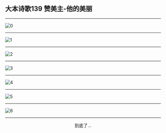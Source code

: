 
## 大本诗歌139 赞美主-他的美丽
        
<div id="aplayer0"></div>

<div id="aplayer1"></div>

<div id="aplayer2"></div>

---

<img alt="0" data-original="https://cdn.jsdelivr.net/gh/k34869/shi/data/d0134/0">

---

<img alt="1" data-original="https://cdn.jsdelivr.net/gh/k34869/shi/data/d0134/1">

---

<img alt="2" data-original="https://cdn.jsdelivr.net/gh/k34869/shi/data/d0134/2">

---

<img alt="3" data-original="https://cdn.jsdelivr.net/gh/k34869/shi/data/d0134/3">

---

<img alt="4" data-original="https://cdn.jsdelivr.net/gh/k34869/shi/data/d0134/4">

---

<img alt="5" data-original="https://cdn.jsdelivr.net/gh/k34869/shi/data/d0134/5">

---

<img alt="6" data-original="https://cdn.jsdelivr.net/gh/k34869/shi/data/d0134/6">

---

<p style="text-align: center">到底了...</p>

<script src="/js/dist-view.js"></script>

<script>
MAIN.id = 'd0134';
        
const ap0 = new APlayer({
    container: document.getElementById('aplayer0'),
    volume: 1,
    loop: 'none',
    preload: 'none',
    audio: [{
        name: 'D139.mp3',
        artist: '大本诗歌',
        url: 'https://res.wx.qq.com/voice/getvoice?mediaid=MzI0NTk3MDM5M18yMjQ3NTE5NDQw',
        cover: '/favicon'
    }]
});
const ap1 = new APlayer({
    container: document.getElementById('aplayer1'),
    volume: 1,
    loop: 'none',
    preload: 'none',
    audio: [{
        name: 'D139第一节领唱.mp3',
        artist: '大本诗歌',
        url: 'https://res.wx.qq.com/voice/getvoice?mediaid=MzI0NTk3MDM5M18yMjQ3NTE5NDQx',
        cover: '/favicon'
    }]
});
const ap2 = new APlayer({
    container: document.getElementById('aplayer2'),
    volume: 1,
    loop: 'none',
    preload: 'none',
    audio: [{
        name: 'D139教唱版.mp3',
        artist: '大本诗歌',
        url: 'https://res.wx.qq.com/voice/getvoice?mediaid=MzI0NTk3MDM5M18yMjQ3NTE5NDQy',
        cover: '/favicon'
    }]
});
</script>
